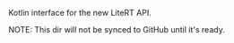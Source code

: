 Kotlin interface for the new LiteRT API.

NOTE: This dir will not be synced to GitHub until it's ready.

